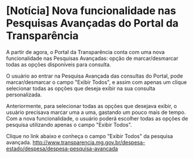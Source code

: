 # [Notícia] Nova funcionalidade nas Pesquisas Avançadas do Portal da Transparência

A partir de agora, o Portal da Transparência conta com uma nova funcionalidade nas Pesquisas Avançadas: opção de marcar/desmarcar todas as opções disponíveis para consulta.

O usuário ao entrar na Pesquisa Avançada das consultas do Portal, pode marcar/desmarcar o campo "Exibir Todos", e assim com apenas um clique selecionar todas as opções que deseja exibir na sua consulta personalizada.

Anteriormente, para selecionar todas as opções que desejava exibir, o usuário precisava marcar uma a uma, gastando um pouco mais de tempo. Com a nova funcionalidade, o usuário poderá escolher todas as opções de pesquisa utilizando apenas o campo "Exibir Todos".

Clique no link abaixo e conheça o campo "Exibir Todos" da pesquisa avançada.
http://www.transparencia.mg.gov.br/despesa-estado/despesa/despesa-pesquisa-avancada
